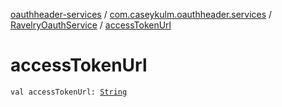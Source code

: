 [oauthheader-services](../../index.md) / [com.caseykulm.oauthheader.services](../index.md) / [RavelryOauthService](index.md) / [accessTokenUrl](.)

# accessTokenUrl

`val accessTokenUrl: `[`String`](https://kotlinlang.org/api/latest/jvm/stdlib/kotlin/-string/index.html)